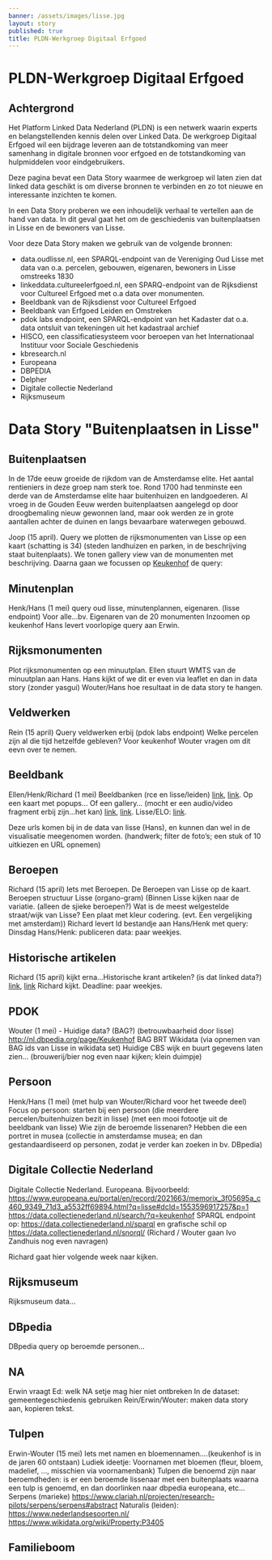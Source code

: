 ```yaml
---
banner: /assets/images/lisse.jpg
layout: story
published: true
title: PLDN-Werkgroep Digitaal Erfgoed
---
```


# PLDN-Werkgroep Digitaal Erfgoed

## Achtergrond

Het Platform Linked Data Nederland (PLDN) is een netwerk waarin experts en 
belangstellenden kennis delen over Linked Data. De werkgroep Digitaal Erfgoed 
wil een bijdrage leveren aan de totstandkoming van meer samenhang in 
digitale bronnen voor erfgoed en de totstandkoming van hulpmiddelen voor 
eindgebruikers.

Deze pagina bevat een Data Story waarmee de werkgroep wil laten zien dat
linked data geschikt is om diverse bronnen te verbinden en zo tot nieuwe
en interessante inzichten te komen.

In een Data Story proberen we een inhoudelijk verhaal te vertellen aan de
hand van data. In dit geval gaat het om de geschiedenis van buitenplaatsen in 
Lisse en de bewoners van Lisse.

Voor deze Data Story maken we gebruik van de volgende bronnen:

* data.oudlisse.nl, een SPARQL-endpoint van de Vereniging Oud Lisse met data
van o.a. percelen, gebouwen, eigenaren, bewoners in Lisse omstreeks 1830
* linkeddata.cultureelerfgoed.nl, een SPARQ-endpoint van de Rijksdienst voor 
Cultureel Erfgoed met o.a data over monumenten.
* Beeldbank van de Rijksdienst voor Cultureel Erfgoed
* Beeldbank van Erfgoed Leiden en Omstreken
* pdok labs endpoint, een SPARQL-endpoint van het Kadaster dat o.a. data 
ontsluit van tekeningen uit het kadastraal archief
* HISCO, een classificatiesysteem voor beroepen van het Internationaal Instituur voor
Sociale Geschiedenis
* kbresearch.nl 
* Europeana
* DBPEDIA
* Delpher
* Digitale collectie Nederland
* Rijksmuseum

# Data Story "Buitenplaatsen in Lisse"

## Buitenplaatsen

In de 17de eeuw groeide de rijkdom van de Amsterdamse elite. Het aantal rentieniers 
in deze groep nam sterk toe. Rond 1700 had tenminste een derde van de Amsterdamse elite 
haar buitenhuizen en landgoederen. Al vroeg in de Gouden Eeuw werden buitenplaatsen 
aangelegd op door droogbemaling nieuw gewonnen land, maar ook werden ze in grote aantallen 
achter de duinen en langs bevaarbare waterwegen gebouwd. 

Joop (15 april). Query we plotten de rijksmonumenten van Lisse op een
kaart (schatting is 34) (steden landhuizen en parken, in de
beschrijving staat buitenplaats). We tonen gallery view van de
monumenten met beschrijving. Daarna gaan we focussen op [Keukenhof](https://cultureelerfgoed.nl/monumenten/511406) de query:

<query data-endpoint="https://linkeddata.cultureelerfgoed.nl/sparql"
       data-output="geo"
       data-query-ref="rce.rq">
</query>

## Minutenplan

Henk/Hans (1 mei) query oud lisse, minutenplannen, eigenaren. (lisse
endpoint) Voor alle…bv. Eigenaren van de 20 monumenten Inzoomen op
keukenhof Hans levert voorlopige query aan Erwin.

<query data-config-ref="https://data.pldn.nl/werkgroep-digitaal-erfgoed/oud-lisse/queries/perceel-achternaam">
</query>

## Rijksmonumenten

Plot rijksmonumenten op een minuutplan. Ellen stuurt WMTS van de
minuutplan aan Hans. Hans kijkt of we dit er even via leaflet en dan
in data story (zonder yasgui) Wouter/Hans hoe resultaat in de data
story te hangen.

## Veldwerken

Rein (15 april) Query veldwerken erbij (pdok labs endpoint) Welke
percelen zijn al die tijd hetzelfde gebleven? Voor keukenhof Wouter
vragen om dit eevn over te nemen.

## Beeldbank

Ellen/Henk/Richard (1 mei) Beeldbanken (rce en lisse/leiden)
[link](https://beeldbank.cultureelerfgoed.nl/alle-afbeeldingen/?q=keukenhof&mode=gallery&view=horizontal), [link](https://beeldbank.cultureelerfgoed.nl/alle-afbeeldingen/?q=511406&mode=gallery&view=horizontal&page=1&reverse=0).  Op een kaart met popups… Of een gallery… (mocht er een audio/video fragment erbij zijn…het kan)
[link](https://beeldbank.cultureelerfgoed.nl/alle-afbeeldingen/?q=keukenhof&mode=gallery&view=horizontal), [link](https://beeldbank.cultureelerfgoed.nl/alle-afbeeldingen/?q=511406&mode=gallery&view=horizontal&page=1&reverse=0).  Lisse/ELO:
[link](http://webservices.picturae.pro/mediabank/media?apiKey=c8bf841e-24cc-11e7-a2f6-4394354bd8f8&fq[]=search_t_collection:%22Vereniging%20Oud%20Lisse%22&q=Keukenhof&CC-O).

Deze urls komen bij in de data van lisse (Hans), en kunnen dan wel
in de visualisatie meegenomen worden. (handwerk; filter de foto’s; een
stuk of 10 uitkiezen en URL opnemen)

## Beroepen

Richard (15 april) Iets met Beroepen. De Beroepen van Lisse op de
kaart.  Beroepen structuur Lisse (organo-gram) (Binnen Lisse kijken
naar de variatie. (alleen de sjieke beroepen?) Wat is de meest
welgestelde straat/wijk van Lisse? Een plaat met kleur
codering. (evt. Een vergelijking met amsterdam)) Richard levert ld
bestandje aan Hans/Henk met query: Dinsdag Hans/Henk: publiceren data:
paar weekjes.

## Historische artikelen

Richard (15 april) kijkt erna…Historische krant artikelen? (is dat
linked data?)
[link](https://www.delpher.nl/nl/platform/results?query=keukenhof&coll=platform),
[link](https://kbresearch.nl/xportal/) Richard kijkt. Deadline: paar
weekjes.

## PDOK

Wouter (1 mei) - Huidige data? (BAG?) (betrouwbaarheid door lisse)
http://nl.dbpedia.org/page/Keukenhof BAG BRT Wikidata (via opnemen van
BAG ids van Lisse in wikidata set) Huidige CBS wijk en buurt gegevens
laten zien… (brouwerij/bier nog even naar kijken; klein duimpje)

<query data-endpoint="https://data.pdok.nl/sparql"
       data-output="geo"
       data-query-ref="brk.rq">
</query>

## Persoon

Henk/Hans (1 mei) (met hulp van Wouter/Richard voor het tweede
deel) Focus op persoon: starten bij een persoon (die meerdere
percelen/buitenhuizen bezit in lisse) (met een mooi fotootje uit de
beeldbank van lisse) Wie zijn de beroemde lissenaren? Hebben die een
portret in musea (collectie in amsterdamse musea; en dan
gestandaardiseerd op personen, zodat je verder kan zoeken in
bv. DBpedia)

## Digitale Collectie Nederland

Digitale Collectie Nederland. Europeana. Bijvoorbeeld:
https://www.europeana.eu/portal/en/record/2021663/memorix_3f05695a_c460_9349_71d3_a5532ff69894.html?q=lisse#dcId=1553596917257&p=1
https://data.collectienederland.nl/search/?q=keukenhof SPARQL endpoint
op: https://data.collectienederland.nl/sparql en grafische schil op
https://data.collectienederland.nl/snorql/ (Richard / Wouter gaan Ivo
Zandhuis nog even navragen)

Richard gaat hier volgende week naar kijken.

## Rijksmuseum

Rijksmuseum data…

## DBpedia

DBpedia query op beroemde personen…

<query data-config-ref="https://triplydb.com/dbpedia/core/queries/lissenaren">
</query>

## NA

Erwin vraagt Ed: welk NA setje mag hier niet ontbreken In de
dataset: gemeentegeschiedenis gebruiken Rein/Erwin/Wouter: maken data
story aan, kopieren tekst.

<query data-config-ref="https://triplydb.com/nationaal-archief/beeldbank/queries/lisse">
</query>

## Tulpen

Erwin-Wouter (15 mei) Iets met namen en bloemennamen….(keukenhof is in de jaren 60 ontstaan) Ludiek ideetje: Voornamen met bloemen (fleur, bloem, madelief, …, misschien via voornamenbank) Tulpen die benoemd zijn naar beroemdheden: is er een beroemde lissenaar met een buitenplaats waarna een tulp is genoemd, en dan doorlinken naar dbpedia europeana, etc…  Serpens (marieke) https://www.clariah.nl/projecten/research-pilots/serpens/serpens#abstract Naturalis (leiden): https://www.nederlandsesoorten.nl/ https://www.wikidata.org/wiki/Property:P3405

<query data-config-ref="https://triplydb.com/dbpedia/core/queries/tulip-hierarchy">
</query>

<query data-config-ref="https://triplydb.com/dbpedia/core/queries/tulip-gallery">
</query>

## Familieboom

<query data-config-ref="https://data.pldn.nl/werkgroep-digitaal-erfgoed/oud-lisse/queries/family-tree">
</query>
